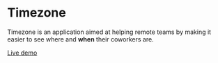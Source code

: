 # Timezone

Timezone is an application aimed at helping remote teams by making it easier
to see where and **when** their coworkers are.

[Live demo](http://timezone.djfarrelly.com)